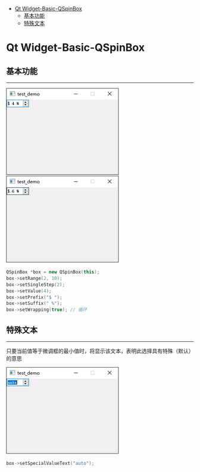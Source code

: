 - [Qt Widget-Basic-QSpinBox](#qt-widget-basic-qspinbox)
  - [基本功能](#基本功能)
  - [特殊文本](#特殊文本)

# Qt Widget-Basic-QSpinBox

## 基本功能

---

![](.assert/spinbox.png) ![](.assert/spinbox1.png)

```cpp
QSpinBox *box = new QSpinBox(this);
box->setRange(2, 10);
box->setSingleStep(2);
box->setValue(4);
box->setPrefix("$ ");
box->setSuffix(" %");
box->setWrapping(true); // 循环
```

## 特殊文本

---

只要当前值等于微调框的最小值时，将显示该文本，表明此选择具有特殊（默认）的意思

![](.assert/spinbox2.png)

```cpp
box->setSpecialValueText("auto");
```